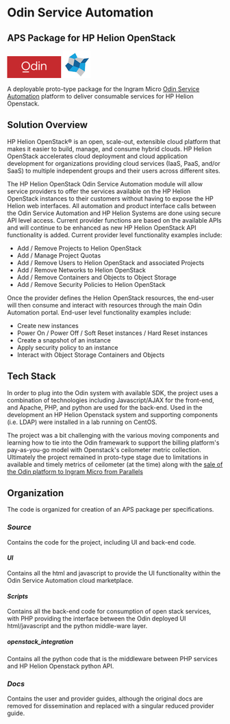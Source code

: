 # Odin Service Automation

## APS Package for HP Helion OpenStack

![alt text](/Source/images/odin.png "Odin Logo") ![alt text](/Source/images/Helion.png "HP Helion OpenStack Logo")

A deployable proto-type package for the Ingram Micro <a href="https://be.ingrammicro.eu/en/impartner/cloud/odin-service-platform-automation">Odin Service Automation</a> platform to deliver consumable services for HP Helion Openstack.

## Solution Overview

HP Helion OpenStack® is an open, scale-out, extensible cloud platform that makes it easier to build, manage, and consume hybrid clouds. HP Helion OpenStack accelerates cloud deployment and cloud application development for organizations providing cloud services (IaaS, PaaS, and/or SaaS) to multiple independent groups and their users across different sites.

The HP Helion OpenStack Odin Service Automation module will allow service providers to offer the services available on the HP Helion OpenStack instances to their customers without having to expose the HP Helion web interfaces. All automation and product interface calls between the Odin Service Automation and HP Helion Systems are done using secure API level access. Current provider functions are based on the available APIs and will continue to be enhanced as new HP Helion OpenStack API functionality is added. Current provider level functionality examples include:

- Add / Remove Projects to Helion OpenStack
- Add / Manage Project Quotas
- Add / Remove Users to Helion OpenStack and associated Projects
- Add / Remove Networks to Helion OpenStack
- Add / Remove Containers and Objects to Object Storage
- Add / Remove Security Policies to Helion OpenStack

Once the provider defines the Helion OpenStack resources, the end-user will then consume and interact with resources through the main Odin Automation portal. End-user level functionality examples include:

- Create new instances
- Power On / Power Off / Soft Reset instances / Hard Reset instances
- Create a snapshot of an instance
- Apply security policy to an instance
- Interact with Object Storage Containers and Objects

## Tech Stack

In order to plug into the Odin system with available SDK, the project uses a combination of technologies including Javascript/AJAX for the front-end, and Apache, PHP, and python are used for the back-end. Used in the development an HP Helion Openstack system and supporting components (i.e. LDAP) were installed in a lab running on CentOS.

The project was a bit challenging with the various moving components and learning how to tie into the Odin framewark to support the billing platform's pay-as-you-go model with Openstack's ceilometer metric collection. Ultimately the project remained in proto-type stage due to limitations in available and timely metrics of ceilometer (at the time) along with the <a href="https://www.datacenterdynamics.com/en/news/ingram-micro-acquires-odin-service-automation-platform-from-parallels/">sale of the Odin platform to Ingram Micro from Parallels</a>

## Organization

The code is organized for creation of an APS package per specifications.

### **_Source_**

Contains the code for the project, including UI and back-end code.

#### **_UI_**

Contains all the html and javascript to provide the UI functionality within the Odin Service Automation cloud marketplace.

#### **_Scripts_**

Contains all the back-end code for consumption of open stack services, with PHP providing the interface between the Odin deployed UI html/javascript and the python middle-ware layer.

##### **_openstack_integration_**

Contains all the python code that is the middleware between PHP services and HP Helion Openstack python API.

### **_Docs_**

Contains the user and provider guides, although the original docs are removed for dissemination and replaced with a singular reduced provider guide.
